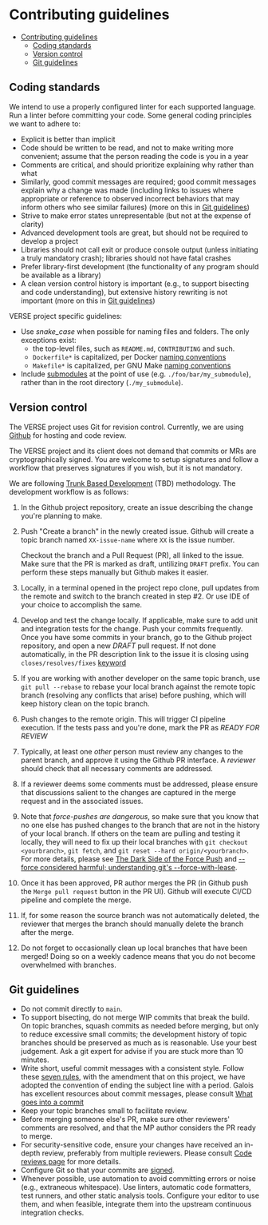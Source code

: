 # Contributing guidelines

- [Contributing guidelines](#contributing-guidelines)
  - [Coding standards](#coding-standards)
  - [Version control](#version-control)
  - [Git guidelines](#git-guidelines)


## Coding standards

We intend to use a properly configured linter for each supported language. Run a linter before committing your code. Some general coding principles we want to adhere to:

* Explicit is better than implicit
* Code should be written to be read, and not to make writing more convenient; assume that the person reading the code is you in a year
* Comments are critical, and should prioritize explaining why rather than what
* Similarly, good commit messages are required; good commit messages explain why a change was made (including links to issues where appropriate or reference to observed incorrect behaviors that may inform others who see similar failures) (more on this in [Git guidelines](#git-guidelines))
* Strive to make error states unrepresentable (but not at the expense of clarity)
* Advanced development tools are great, but should not be required to develop a project
* Libraries should not call exit or produce console output (unless initiating a truly mandatory crash); libraries should not have fatal crashes
* Prefer library-first development (the functionality of any program should be available as a library)
* A clean version control history is important (e.g., to support bisecting and code understanding), but extensive history rewriting is not important (more on this in [Git guidelines](#git-guidelines))

VERSE project specific guidelines:
* Use *snake_case* when possible for naming files and folders. The only exceptions exist:
  * the top-level files, such as `README.md`, `CONTRIBUTING` and such.
  * `Dockerfile*` is capitalized, per Docker [naming conventions](https://stackoverflow.com/a/63995752)
  * `Makefile*` is capitalized, per GNU Make [naming conventions](https://www.gnu.org/software/make/manual/make.html#Makefile-Names)
* Include [submodules](https://git-scm.com/book/en/v2/Git-Tools-Submodules) at the point of use (e.g. `./foo/bar/my_submodule`), rather than in the root directory (`./my_submodule`).

## Version control

The VERSE project uses Git for revision control. Currently, we are
using [Github][] for hosting and code review.

The VERSE project and its client does not demand that commits or MRs
are cryptographically signed.  You are welcome to setup signatures and
follow a workflow that preserves signatures if you wish, but it is not
mandatory.

We are following [Trunk Based Development](https://trunkbaseddevelopment.com/) (TBD) methodology.
The development workflow is as follows:

1. In the Github project repository, create an issue describing the change
   you're planning to make.
2. Push "Create a branch" in the newly created issue.
   Github will create a topic branch named `XX-issue-name` where `XX` is the issue number.

   Checkout the branch
    and a Pull Request (PR), all linked to the
   issue. Make sure that the PR is marked as draft, untilizing `DRAFT` prefix.
   You can perform these steps manually but Github makes it easier.
3. Locally, in a terminal opened in the project repo clone, pull updates
   from the remote and switch to the branch created in step #2.
   Or use IDE of your choice to accomplish the same.
4. Develop and test the change locally. If applicable, make sure to add
   unit and integration tests for the change.  Push your commits frequently.
   Once you have some commits in your branch, go to the Github project repository,
   and open a new *DRAFT* pull request. If not done automatically, in the PR description
   link to the issue it is closing using `closes/resolves/fixes` [keyword](https://docs.github.com/en/issues/tracking-your-work-with-issues/linking-a-pull-request-to-an-issue)
5. If you are working with another developer on
   the same topic branch, use `git pull --rebase` to rebase your local
   branch against the remote topic branch (resolving any conflicts
   that arise) before pushing, which will keep history clean on the
   topic branch.
6. Push changes to the remote origin. This will trigger CI pipeline execution.
   If the tests pass and you're done, mark the PR as *READY FOR REVIEW*
7. Typically, at least one _other_ person must review any changes to
   the parent branch, and approve it using the Github PR interface. A
   _reviewer_ should check that all necessary comments are addressed.
8. If a reviewer deems some comments must be addressed, please ensure
   that discussions salient to the changes are captured in the merge
   request and in the associated issues.
9.  Note that *force-pushes are dangerous*, so make sure that you
   know that no one else has pushed changes to the branch that are not
   in the history of your local branch.  If others on the team are
   pulling and testing it locally, they will need to fix up their
   local branches with `git checkout <yourbranch>`, `git fetch`, and
   `git reset --hard origin/<yourbranch>`. For more details, please
   see [The Dark Side of the Force Push][] and [--force considered
   harmful; understanding git's --force-with-lease][].
10. Once it has been approved, PR author merges the PR (in Github push the `Merge pull request`
   button in the PR UI). Github will execute
   CI/CD pipeline and complete the merge.
11. If, for some reason the source branch was not automatically deleted, the reviewer that merges the branch should manually delete
   the branch after the merge.
12. Do not forget to occasionally clean up local branches that have
    been merged!  Doing so on a weekly cadence means that you do not
    become overwhelmed with branches.

[The Dark Side of the Force Push]: http://willi.am/blog/2014/08/12/the-dark-side-of-the-force-push/
[--force considered harmful; understanding git's --force-with-lease]: https://developer.atlassian.com/blog/2015/04/force-with-lease/
[Magit]: https://magit.vc/
[GitKraken]: https://www.gitkraken.com/
[Github]: https://github.com/

## Git guidelines

- Do not commit directly to `main`.
- To support bisecting, do not merge WIP commits that break the build.
  On topic branches, squash commits as needed before merging, but only
  to reduce excessive small commits; the development history of topic
  branches should be preserved as much as is reasonable. Use your
  best judgement. Ask a git expert for advise if you are stuck more
  than 10 minutes.
- Write short, useful commit messages with a consistent style. Follow
  these [seven rules][], with the amendment that on this project, we
  have adopted the convention of ending the subject line with a
  period. Galois has excellent resources about commit messages, please consult
  [What goes into a commit](https://confluence.galois.com/pages/viewpage.action?pageId=82346420)
- Keep your topic branches small to facilitate review.
- Before merging someone else's PR, make sure other reviewers'
  comments are resolved, and that the MP author considers the PR ready
  to merge.
- For security-sensitive code, ensure your changes have received an
  in-depth review, preferably from multiple reviewers. Please consult [Code reviews page](https://confluence.galois.com/display/EN/Code+Reviews) for more details.
- Configure Git so that your commits are [signed][].
- Whenever possible, use automation to avoid committing errors or
  noise (e.g., extraneous whitespace).  Use linters, automatic code
  formatters, test runners, and other static analysis tools.
  Configure your editor to use them, and when feasible, integrate them
  into the upstream continuous integration checks.

[seven rules]: https://chris.beams.io/posts/git-commit/#seven-rules
[signed]: https://git-scm.com/book/en/v2/Git-Tools-Signing-Your-Work
